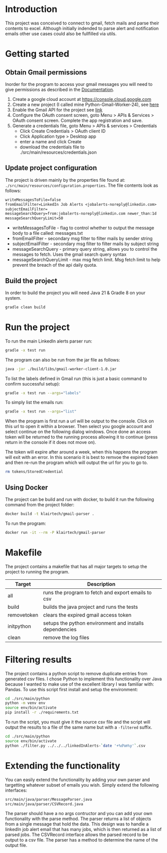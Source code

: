# Introduction
This project was conceived to connect to gmail, fetch mails and parse their contents to excel. Although initially indended to parse alert and notification emails other use cases could also be fullfilled via utils.

# Getting started

## Obtain Gmail permissions

Inorder for the program to access your gmail messages you will need to give permissions as described in the [Documentation](https://developers.google.com/gmail/api/quickstart/java).
1. Create a google cloud account at https://console.cloud.google.com
2. Create a new project (I called mine Python-Gmail-Worker-24), see [here](https://developers.google.com/workspace/guides/create-project)
3. Enable the Gmail API for the project see [link](https://console.cloud.google.com/flows/enableapi?apiid=gmail.googleapis.com)
4. Configure the OAuth consent screen, goto Menu > APIs & Services > OAuth consent screen. Complete the app registration and save.
5. Generate a credentials file, goto Menu > APIs & services > Credentials
    - Click Create Credentials > OAuth client ID
    - Click Application type > Desktop app
    - enter a name and click Create
    - download the credentials file to ./src/main/resources/credentials.json

## Update project configuration

The project is driven mainly by the properties file found at: `./src/main/resources/configuration.properties`. 
The file contents look as follows:
```txt
writeMessagesToFile=false
fromEmailFilter=LinkedIn Job Alerts <jobalerts-noreply@linkedin.com>
subjectEmailFilter=
messageSearchQuery=from:jobalerts-noreply@linkedin.com newer_than:1d
messageSearchQueryLimit=50
```
- writeMessagesToFile - flag to control whether to output the message body to a file called: messages.txt
- fromEmailFilter - secondary msg filter to filter mails by sender string
- subjectEmailFilter - secondary msg filter to filter mails by subject string
- messageSearchQuery - primary query string, allows you to control the messages to fetch. Uses the gmail search query syntax
- messageSearchQueryLimit - max msg fetch limit. Msg fetch limit to help prevent the breach of the api daily quota.

## Build the project

In order to build the project you will need Java 21 & Gradle 8 on your system.
```bash
gradle clean build
```

# Run the project

To run the main LinkedIn alerts parser run:
```bash
gradle -x test run
```

The program can also be run from the jar file as follows:
```bash
java -jar ./build/libs/gmail-worker-client-1.0.jar
```

To list the labels defined in Gmail run (this is just a basic command to confirm successful setup):
```bash
gradle -x test run --args="labels"
```

To simply list the emails run:
```bash
gradle -x test run --args="list"
```

When the program is first run a url will be output to the console. Click on this url to open it within a browser. Then select you google account and select continue on the following dialog windows. Once done an access token will be returned to the running process allowing it to continue (press return in the console if it does not move on).

The token will expire after around a week, when this happens the program will exit with an error. In this scenario it is best to remvoe the expired token and then re-run the program which will output the url for you to go to.
```bash
rm tokens/StoredCredential
```

## Using Docker
The project can be build and run with docker, to build it run the following command from the project folder:
```bash
docker build -t klairtech/gmail-parser .
```

To run the program:
```bash
docker run -it --rm -P klairtech/gmail-parser
```

# Makefile
The project contains a makefile that has all major targets to setup the project to running the program.

| Target | Description |
| ------ | ----------- |
| all | runs the program to fetch and export emails to csv |
| build | builds the java project and runs the tests |
| removetoken | clears the expired gmail access token |
| initpython | setups the python environment and installs dependencies |
| clean | remove the log files |

# Filtering results
The project contains a python script to remove duplicate entries from generated csv files. I chose Python to implement this functionality over Java because I wanted to make use of the excellent library I was familiar with: Pandas.
To use this script first install and setup the environment:
```bash
cd ./src/main/python
python -m venv env
source env/bin/activate
pip install -r ./requirements.txt
```
To run the script, you must give it the source csv file and the script will output the results to a file of the same name but with a `-filtered` suffix.
```bash
cd ./src/main/python
source env/bin/activate
python ./filter.py ../../../linkedInAlerts-`date '+%d%m%y'`.csv
```

# Extending the functionality
You can easily extend the functionality by adding your own parser and targetting whatever subset of emails you wish.
Simply extend the following interfaces:
```bash
src/main/java/parser/MessageParser.java
src/main/java/parser/CSVRecord.java
```
The parser should have a no args contructor and you can add your own functionality with the parse method.
The parser returns a list of objects from a single message that hold the data. This design was to handle a linkedIn job alert email that has many jobs, which is then returned as a list of parsed jobs.
The CSVRecord interface allows the parsed record to be output to a csv file. The parser has a method to determine the name of the output file.